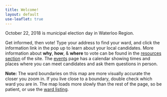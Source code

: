 ```yaml
---
title: Welcome!
layout: default
use-leaflet: true
---
```


<section class="flex justify-center">
  <article class="standout-box blue large">
    <div class="big-text blue-text header" id="map-box" data-aos="fade-left">
      October 22, 2018 is municipal election day in Waterloo Region.
    </div>
    <div class="content" data-aos="fade-up">
     <p>Get informed, then vote! Type your address to find your ward, and click the information link in the pop up to learn about your local candidates. More information about <strong>why</strong>, <strong>how</strong>, &amp; <strong>where</strong> to vote can be found in the <a href="/resources">resources section</a> of the site. The <a href="/events">events</a> page has a calendar showing times and places where you can meet candidates and ask them questions in person.</p>
     <p><strong>Note:</strong> The ward boundaries on this map are more visually accurate the closer you zoom in. If you live close to a boundary, double check which ward you are in. The map loads more slowly than the rest of the page, so be patient, or use the <a href="/wards/">ward listing</a>.</p>
     <div id="map-searchbar"></div>
     <div id="map"></div>
    </div>
  </article>
</section>

<script src="{{ site.baseurl }}/assets/js/leaflet.js"></script>
<script src="{{ site.baseurl }}/assets/js/leaflet-search.min.js"></script>
<!-- This has too many dependencies to load locally. -->
<script src="https://unpkg.com/leaflet-pip@1.1.0/leaflet-pip.js"></script>
<script src="{{ site.baseurl }}/assets/js/jquery-3.3.1.min.js"></script>
<script src="{{ site.baseurl }}/assets/js/show-map.js"></script>
